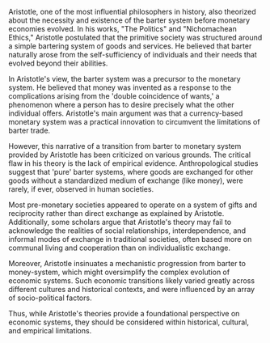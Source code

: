 Aristotle, one of the most influential philosophers in history, also theorized about the necessity and existence of the barter system before monetary economies evolved. In his works, "The Politics" and "Nichomachean Ethics," Aristotle postulated that the primitive society was structured around a simple bartering system of goods and services. He believed that barter naturally arose from the self-sufficiency of individuals and their needs that evolved beyond their abilities.

In Aristotle's view, the barter system was a precursor to the monetary system. He believed that money was invented as a response to the complications arising from the 'double coincidence of wants,' a phenomenon where a person has to desire precisely what the other individual offers. Aristotle's main argument was that a currency-based monetary system was a practical innovation to circumvent the limitations of barter trade.

However, this narrative of a transition from barter to monetary system provided by Aristotle has been criticized on various grounds. The critical flaw in his theory is the lack of empirical evidence. Anthropological studies suggest that 'pure' barter systems, where goods are exchanged for other goods without a standardized medium of exchange (like money), were rarely, if ever, observed in human societies. 

Most pre-monetary societies appeared to operate on a system of gifts and reciprocity rather than direct exchange as explained by Aristotle. Additionally, some scholars argue that Aristotle's theory may fail to acknowledge the realities of social relationships, interdependence, and informal modes of exchange in traditional societies, often based more on communal living and cooperation than on individualistic exchange.

Moreover, Aristotle insinuates a mechanistic progression from barter to money-system, which might oversimplify the complex evolution of economic systems. Such economic transitions likely varied greatly across different cultures and historical contexts, and were influenced by an array of socio-political factors.

Thus, while Aristotle's theories provide a foundational perspective on economic systems, they should be considered within historical, cultural, and empirical limitations.